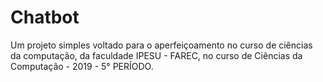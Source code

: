 # Chatbot

Um projeto simples voltado para o aperfeiçoamento no curso de ciências da computação, da faculdade IPESU - FAREC, no curso 
de Ciências da Computação - 2019 - 5° PERÍODO.
